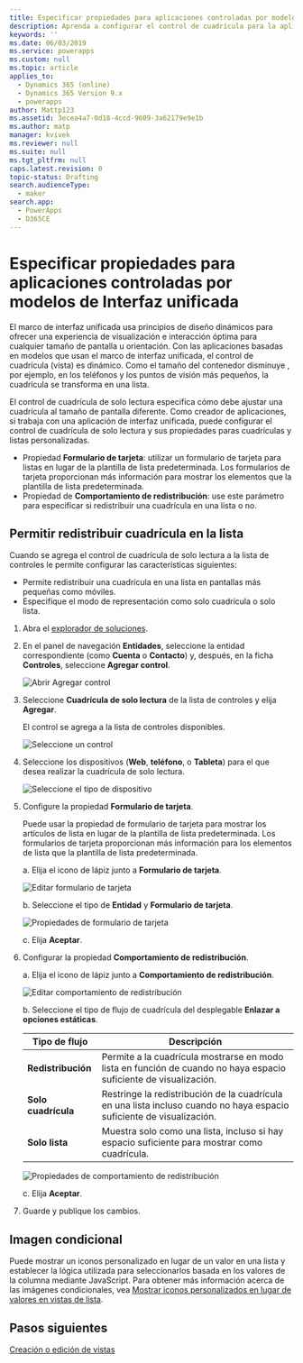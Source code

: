 ```yaml
---
title: Especificar propiedades para aplicaciones controladas por modelos de Interfaz unificada en PowerApps | MicrosoftDocs
description: Aprenda a configurar el control de cuadrícula para la aplicación
keywords: ''
ms.date: 06/03/2019
ms.service: powerapps
ms.custom: null
ms.topic: article
applies_to:
  - Dynamics 365 (online)
  - Dynamics 365 Version 9.x
  - powerapps
author: Mattp123
ms.assetid: 3ecea4a7-0d18-4ccd-9609-3a62179e9e1b
ms.author: matp
manager: kvivek
ms.reviewer: null
ms.suite: null
ms.tgt_pltfrm: null
caps.latest.revision: 0
topic-status: Drafting
search.audienceType:
  - maker
search.app:
  - PowerApps
  - D365CE
---
```


# <a name="specify-properties-for-model-driven-unified-interface-apps"></a>Especificar propiedades para aplicaciones controladas por modelos de Interfaz unificada

El marco de interfaz unificada usa principios de diseño dinámicos para ofrecer una experiencia de visualización e interacción óptima para cualquier tamaño de pantalla u orientación. Con las aplicaciones basadas en modelos que usan el marco de interfaz unificada, el control de cuadrícula (vista) es dinámico. Como el tamaño del contenedor disminuye , por ejemplo, en los teléfonos y los puntos de visión más pequeños, la cuadrícula se transforma en una lista. 

El control de cuadrícula de solo lectura especifica cómo debe ajustar una cuadrícula al tamaño de pantalla diferente. Como creador de aplicaciones, si trabaja con una aplicación de interfaz unificada, puede configurar el control de cuadrícula de solo lectura y sus propiedades paras cuadrículas y listas personalizadas.
- Propiedad **Formulario de tarjeta**: utilizar un formulario de tarjeta para listas en lugar de la plantilla de lista predeterminada. Los formularios de tarjeta proporcionan más información para mostrar los elementos que la plantilla de lista predeterminada.
- Propiedad de **Comportamiento de redistribución**: use este parámetro para especificar si redistribuir una cuadrícula en una lista o no.

## <a name="allow-grid-to-reflow-into-list"></a>Permitir redistribuir cuadrícula en la lista

Cuando se agrega el control de cuadrícula de solo lectura a la lista de controles le permite configurar las características siguientes: 
- Permite redistribuir una cuadrícula en una lista en pantallas más pequeñas como móviles.
- Especifique el modo de representación como solo cuadrícula o solo lista.  

1. Abra el [explorador de soluciones](advanced-navigation.md#solution-explorer).
2. En el panel de navegación **Entidades**, seleccione la entidad correspondiente (como **Cuenta** o **Contacto**) y, después, en la ficha **Controles**, seleccione **Agregar control**.

    ![Abrir Agregar control](media/UnifiedInterface_ReadOnlyGrid_AddControl.png "abrir Agregar Control")

3. Seleccione **Cuadrícula de solo lectura** de la lista de controles y elija **Agregar**.

    El control se agrega a la lista de controles disponibles.
   
    ![Seleccione un control](media/UnifiedInterface_ReadOnlyGrid_SelectControl.png "seleccione un control")
    
4. Seleccione los dispositivos (**Web**, **teléfono**, o **Tableta**) para el que desea realizar la cuadrícula de solo lectura.

    ![Seleccione el tipo de dispositivo](media/UnifiedInterface_ReadOnlyGrid_SelectDevice.png "Eeleccione dispositivos")

5. Configure la propiedad **Formulario de tarjeta**.

    Puede usar la propiedad de formulario de tarjeta para mostrar los artículos de lista en lugar de la plantilla de lista predeterminada. Los formularios de tarjeta proporcionan más información para los elementos de lista que la plantilla de lista predeterminada.    

    a. Elija el icono de lápiz junto a **Formulario de tarjeta**.

    ![Editar formulario de tarjeta](media/UnifiedInterface_ReadOnlyGrid_CardForm.png "Editar formulario de tarjeta")

    b.  Seleccione el tipo de **Entidad** y **Formulario de tarjeta**.

    ![Propiedades de formulario de tarjeta](media/UnifiedInterface_ReadOnlyGrid_CardFormProperties.png "Propiedades de formulario de tarjeta")

    c. Elija **Aceptar**.
6. Configurar la propiedad **Comportamiento de redistribución**. 
    
    a. Elija el icono de lápiz junto a **Comportamiento de redistribución**.

    ![Editar comportamiento de redistribución](media/UnifiedInterface_ReadOnlyGrid_EditReflow.png "Editar comportamiento de redistribución")

    b. Seleccione el tipo de flujo de cuadrícula del desplegable **Enlazar a opciones estáticas**. 

    |Tipo de flujo|Descripción|
    |--------------|--------------------|
    |**Redistribución**|Permite a la cuadrícula mostrarse en modo lista en función de cuando no haya espacio suficiente de visualización.|
    |**Solo cuadrícula**|Restringe la redistribución de la cuadrícula en una lista incluso cuando no haya espacio suficiente de visualización.|
    |**Solo lista**|Muestra solo como una lista, incluso si hay espacio suficiente para mostrar como cuadrícula.|
    
     ![Propiedades de comportamiento de redistribución](media/UnifiedInterface_ReadOnlyGrid_ReflowProperties.png "Propiedades de comportamiento de redistribución")

    c. Elija **Aceptar**.


7.  Guarde y publique los cambios. 


## <a name="conditional-image"></a>Imagen condicional
Puede mostrar un iconos personalizado en lugar de un valor en una lista y establecer la lógica utilizada para seleccionarlos basada en los valores de la columna mediante JavaScript. Para obtener más información acerca de las imágenes condicionales, vea [Mostrar iconos personalizados en lugar de valores en vistas de lista](../common-data-service/display-custom-icons-instead.md).

## <a name="next-steps"></a>Pasos siguientes
[Creación o edición de vistas](create-edit-views.md)
